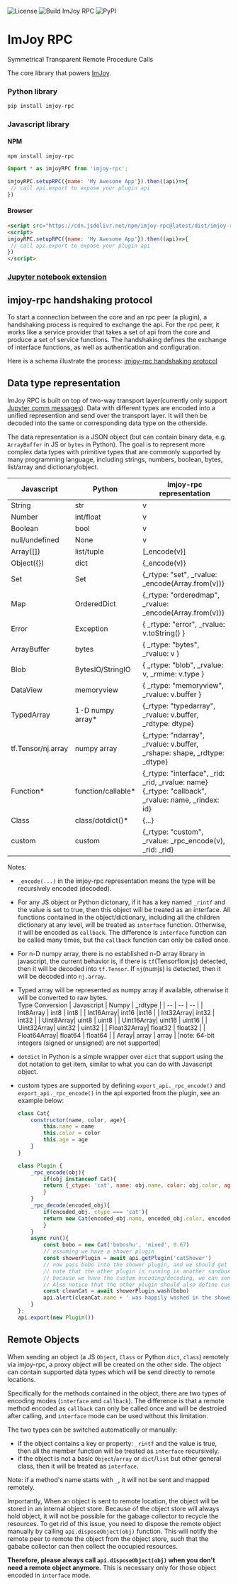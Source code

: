 ![License](https://img.shields.io/github/license/imjoy-team/imjoy-rpc.svg)
![Build ImJoy RPC](https://github.com/imjoy-team/imjoy-rpc/workflows/Build%20ImJoy%20RPC/badge.svg)
![PyPI](https://img.shields.io/pypi/v/imjoy-rpc.svg?style=popout)

# ImJoy RPC

Symmetrical Transparent Remote Procedure Calls

The core library that powers [ImJoy](https://imjoy.io).

### Python library
```bash
pip install imjoy-rpc
```

### Javascript library

#### NPM
```
npm install imjoy-rpc
```

```js
import * as imjoyRPC from 'imjoy-rpc';

imjoyRPC.setupRPC({name: 'My Awesome App'}).then((api)=>{
 // call api.export to expose your plugin api
})
```

#### Browser

```html
<script src="https://cdn.jsdelivr.net/npm/imjoy-rpc@latest/dist/imjoy-rpc.min.js"></script>
<script>
imjoyRPC.setupRPC({name: 'My Awesome App'}).then((api)=>{
 // call api.export to expose your plugin api
})
</script>
```


### [Jupyter notebook extension](./nbextension/README.md)

## imjoy-rpc handshaking protocol

To start a connection between the core and an rpc peer (a plugin), a handshaking process is required to exchange the api. For the rpc peer, it works like a service provider that takes a set of api from the core and produce a set of service functions. The handshaking defines the exchange of interface functions, as well as authentication and configuration.

Here is a schema illustrate the process: 
[imjoy-rpc handshaking protocol](https://docs.google.com/drawings/d/13aZQxh-JNSILyHZXR8q3WmeL9gVAC3tvvffi1TOoIok/edit?usp=sharing)

## Data type representation

ImJoy RPC is built on top of two-way transport layer(currently only support [Jupyter comm messages](https://jupyter-notebook.readthedocs.io/en/stable/comms.html)). Data with different types are encoded into a unified represention and send over the transport layer. It will then be decoded into the same or corresponding data type on the otherside.

The data representation is a JSON object (but can contain binary data, e.g. `ArrayBuffer` in JS or `bytes` in Python). The goal is to represent more complex data types with primitive types that are commonly supported by many programming language, including strings, numbers, boolean, bytes, list/array and dictionary/object.


| Javascript | Python | imjoy-rpc representation |
|------------|--------- | ---- |
| String   | str        | v |
| Number   | int/float | v |
| Boolean  |  bool     | v |
| null/undefined  | None    | v |
| Array([])   | list/tuple |[_encode(v)] |
| Object({})  | dict  | {_encode(v)} |
| Set | Set | {_rtype: "set", _rvalue: _encode(Array.from(v))} |
| Map | OrderedDict  |{_rtype: "orderedmap", _rvalue: _encode(Array.from(v))} |
| Error | Exception | { _rtype: "error", _rvalue: v.toString() } |
| ArrayBuffer | bytes  | { _rtype: "bytes", _rvalue: v } |
| Blob | BytesIO/StringIO  | { _rtype: "blob", _rvalue: v, _rmime: v.type } |
| DataView | memoryview  |  { _rtype: "memoryview", _rvalue: v.buffer }|
| TypedArray | 1-D numpy array*  |{_rtype: "typedarray", _rvalue: v.buffer, _rdtype: dtype} |
| tf.Tensor/nj.array | numpy array  |{_rtype: "ndarray", _rvalue: v.buffer, _rshape: shape, _rdtype: _dtype} |
| Function* | function/callable* | {_rtype: "interface", _rid: _rid, _rvalue: name} <br> {_rtype: "callback", _rvalue: name, _rindex: id} |
| Class | class/dotdict()* | {...} |
| custom | custom | {_rtype: "custom", _rvalue: _rpc_encode(v), _rid: _rid}

Notes:
 - `_encode(...)` in the imjoy-rpc representation means the type will be recursively encoded (decoded).
 - For any JS object or Python dictonary, if it has a key named `_rintf` and the value is set to true, then this object will be treated as an interface. All functions contained in the object/dictionary, including all the children dictionary at any level, will be treated as `interface` function. Otherwise, it will be encoded as `callback`. The difference is `interface` function can be called many times, but the `callback` function can only be called once.
 - For n-D numpy array, there is no established n-D array library in javascript, the current behavior is, if there is `tf`(Tensorflow.js) detected, then it will be decoded into `tf.Tensor`. If `nj`(numjs) is detected, then it will be decoded into `nj.array`.
 - Typed array will be represented as numpy array if available, otherwise it will be converted to raw bytes.    
    Type Conversion
    | Javascript | Numpy  | _rdtype |
    | -- | -- | -- |
    | Int8Array | int8 | int8 |
    | Int16Array| int16 |int16 |
    |  Int32Array| int32 | int32 |
    |  Uint8Array| uint8 | uint8 |
    |  Uint16Array| uint16 | uint16 |
    |  Uint32Array| uint32 | uint32 |
    |  Float32Array| float32 | float32 |
    |  Float64Array| float64 | float64 |
    |  Array| array | array |
    |note: 64-bit integers (signed or unsigned) are not supported|

 - `dotdict` in Python is a simple wrapper over `dict` that support using the dot notation to get item, similar to what you can do with Javascript object.
 - custom types are supported by defining `export_api._rpc_encode()` and `export_api._rpc_encode()` in the api exported from the plugin, see an example below: 
    ```javascript
    class Cat{
        constructor(name, color, age){
            this.name = name
            this.color = color
            this.age = age
        }
    }

    class Plugin {
        _rpc_encode(obj){
            if(obj instanceof Cat){
            return {_ctype: 'cat', name: obj.name, color: obj.color, age: obj.age}
            }
        }
        _rpc_decode(encoded_obj){
            if(encoded_obj._ctype === 'cat'){
            return new Cat(encoded_obj.name, encoded_obj.color, encoded_obj.age)
            }
        }
        async run(){
            const bobo = new Cat('boboshu', 'mixed', 0.67)
            // assuming we have a shower plugin
            const showerPlugin = await api.getPlugin('catShower')
            // now pass bobo into the shower plugin, and we should get a clean cat, the name should be still bobo
            // note that the other plugin is running in another sandboxed iframe or in Python
            // because we have the custom encoding/decoding, we can send the Cat object to the other plugin
            // Also notice that the other plugin should also define custom encoding decoding following the same representation
            const cleanCat = await showerPlugin.wash(bobo)
            api.alert(cleanCat.name + ' was happily washed in the shower.')
        }
    };
    api.export(new Plugin())
    ```
## Remote Objects

When sending an object (a JS `Object`, `Class` or Python `dict`, `class`) remotely via imjoy-rpc, a proxy object will be created on the other side. The object can contain supported data types which will be send directly to remote locations.

Specifically for the methods contained in the object, there are two types of encoding modes (`interface` and `callback`). The difference is that a remote method encoded as `callback` can only be called once and will be destroied after calling, and `interface` mode can be used without this limitation. 

The two types can be switched automatically or manually:
 * if the object contains a key or property: `_rintf` and the value is true, then all the member function will be treated as `interface` recursively.
 * if the object is not a basic `Object`/`array` or `dict`/`list` but other general class, then it will be treated as `interface`.

Note: if a method's name starts with `_`, it will not be sent and mapped remotely.

Importantly, When an object is sent to remote location, the object will be stored in an internal object store. Because of the object store will always hold object, it will not be possible for the gabage collector to recycle the resources. To get rid of this issue, you need to dispose the remote object manually by calling `api.disposeObject(obj)` function. This will notify the remote peer to remote the object from the object store, such that the gababe collector can then collect the occupied resources.

**Therefore, please always call `api.disposeObject(obj)` when you don't need a remote object anymore.** This is necessary only for those object encoded in `interface` mode.